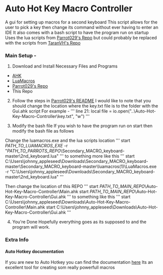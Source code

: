 # Auto Hot Key Macro Controller
A gui for setting up macros for a second keyboard
This script allows for the user to pick a key then change its command without ever having to enter an IDE
It also comes with a bash script to have the program run on startup
Uses the lua scripts from [Parrot029's Repo](https://github.com/Parrot023/Secondary_MACRO_keyboard) but could probably be replaced with the scripts from [TaranVH's Repo](https://github.com/TaranVH/2nd-keyboard/tree/master/LUAMACROS)

### Main Setup -
1. Download and Install Necessary Files and Programs
- [AHK](https://www.autohotkey.com)
- [LuaMacros](http://www.hidmacros.eu/forum/viewtopic.php?f=10&t=241#p794)
- [Parrot029's Repo](https://github.com/Parrot023/Secondary_MACRO_keyboard)
- This Repo

2. Follow the steps in [Parrot029's README](https://github.com/Parrot023/Secondary_MACRO_keyboard/blob/master/README.md)
I would like to note that you should change the location where the key.txt file is to the folder with the Gui.ahk script
For example -
'''
line 21:    local file = io.open("..\\Auto-Hot-Key-Macro-Controller\\key.txt", "w")
'''

3. Modify the bash file
If you wish to have the program run on start then modify the bash file as follows

Change the luamacros.exe and the lua scripts location
'''
start _PATH_TO_LUAMACROS_EXE_ -r "_PATH_TO_PARROTS_REPO_\Secondary_MACRO_keyboard-master\2nd_keyboard.lua" 
'''
to something more like this
'''
start C:\Users\johnny_appleseed\Downloads\Secondary_MACRO_keyboard-master\Secondary_MACRO_keyboard-master\luamacros(1)\LuaMacros.exe -r "C:\Users\johnny_appleseed\Downloads\Secondary_MACRO_keyboard-master\2nd_keyboard.lua" 
'''

Then change the location of this REPO
'''
start _PATH_TO_MAIN_REPO_\Auto-Hot-Key-Macro-Controller\Main.ahk
start _PATH_TO_MAIN_REPO_\Auto-Hot-Key-Macro-Controller\Gui.ahk
'''
to something like this
'''
start C:\Users\johnny_appleseed\Downloads\Auto-Hot-Key-Macro-Controller\Main.ahk
start C:\Users\johnny_appleseed\Downloads\Auto-Hot-Key-Macro-Controller\Gui.ahk
'''

4. You're Done
Hopefully everything goes as its supposed to and the program will work.

### Extra Info

#### Auto Hotkey documentation
If you are new to Auto Hotkey you can find the documentation [here](https://www.autohotkey.com/docs/AutoHotkey.htm)
Its an excellent tool for creating som really powerfull macros